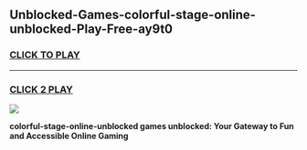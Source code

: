 
## Unblocked-Games-colorful-stage-online-unblocked-Play-Free-ay9t0
<h3>
<a href="https://premium76.site?title=colorful-stage-online-unblocked&ref=23A">CLICK TO PLAY</a></h3>
<hr>

<h3>
<a href="https://premium76.site?title=colorful-stage-online-unblocked&ref=23A">CLICK 2 PLAY</a>
  
</h3>

<a href="https://premium76.site?title=colorful-stage-online-unblocked&ref=23A"><img src="https://clearcache.store/games.png"></a>


**colorful-stage-online-unblocked games unblocked: Your Gateway to Fun and Accessible Online Gaming**
